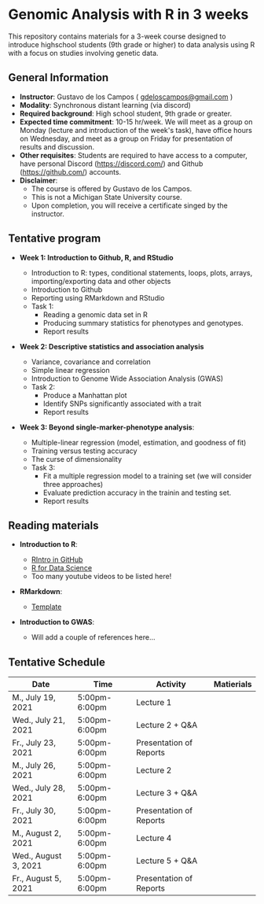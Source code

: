 # Genomic Analysis with R in 3 weeks

This repository contains materials for a 3-week course designed to introduce highschool students (9th grade or higher) to data analysis using R with a focus on studies involving genetic data.

## General Information

   - **Instructor**: Gustavo de los Campos ( gdeloscampos@gmail.com )
   - **Modality**: Synchronous distant learning (via discord)
   - **Required background**: High school student, 9th grade or greater.
   - **Expected time commitment**: 10-15 hr/week. We will meet as a group on Monday (lecture and introduction of the week's task), have office hours on Wednesday, and meet as a group on Friday for presentation of results and discussion.
   - **Other requisites**: Students are required to have access to a computer, have personal Discord (https://discord.com/) and  Github (https://github.com/) accounts.
   - **Disclaimer**: 
      - The course is offered by Gustavo de los Campos. 
      - This is not a Michigan State University course. 
      - Upon completion, you will receive a certificate singed by the instructor.

## Tentative program

  - **Week 1: Introduction to Github, R, and RStudio**
      - Introduction to R: types, conditional statements, loops, plots, arrays, importing/exporting data and other objects
      - Introduction to Github
      - Reporting using RMarkdown and RStudio
      - Task 1:
        - Reading a genomic data set in R
        - Producing summary statistics for phenotypes and genotypes.
        - Report results
        
  - **Week 2: Descriptive statistics and association analysis**
      - Variance, covariance and correlation
      - Simple linear regression
      - Introduction to Genome Wide Association Analysis (GWAS)
      - Task 2:
        - Produce a Manhattan plot
        - Identify SNPs significantly associated with a trait
        - Report results
      
  - **Week 3: Beyond single-marker-phenotype analysis**:
      - Multiple-linear regression (model, estimation, and goodness of fit)
      - Training versus testing accuracy
      - The curse of dimensionality
      - Task 3:
        - Fit a multiple regression model to a training set (we will consider three approaches)
        - Evaluate prediction accuracy in the trainin and testing set.
        - Report results

## Reading materials
  
  - **Introduction to R**:
  
    - [RIntro in GitHub](https://github.com/gdlc/STAT_COMP/blob/master/RIntro.md)
    - [R for Data Science](https://r4ds.had.co.nz/introduction.html)
    - Too many youtube videos to be listed here!
  
  - **RMarkdown**:
    -  [Template](https://github.com/gdlc/STAT_COMP/blob/master/RMarkdown_for_beginners.Rmd)
    
  - **Introduction to GWAS**:
    - Will add a couple of references here...
    
  
 ## Tentative Schedule
 
 | Date	|  Time|	Activity	| Matierials
|-------|---------------|---------|------|
| M., July 19, 2021	|	5:00pm-6:00pm	| Lecture 1 |	 |
| Wed., July 21, 2021	|	5:00pm-6:00pm	| Lecture 2  + Q&A| |
| Fr., July 23, 2021	|	5:00pm-6:00pm	| Presentation of Reports | |
| M., July 26, 2021	|	5:00pm-6:00pm	| Lecture 2 |	 |
| Wed., July 28, 2021	|	5:00pm-6:00pm	| Lecture 3  + Q&A| |
| Fr., July 30, 2021	|	5:00pm-6:00pm	| Presentation of Reports | |
| M., August 2, 2021	|	5:00pm-6:00pm	| Lecture 4 |	 |
| Wed., August 3, 2021	|	5:00pm-6:00pm	| Lecture 5  + Q&A| |
| Fr., August 5, 2021	|	5:00pm-6:00pm	| Presentation of Reports | |

